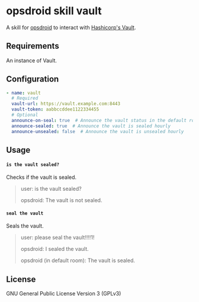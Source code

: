# opsdroid skill vault

A skill for [opsdroid](https://github.com/opsdroid/opsdroid) to interact with [Hashicorp's Vault](https://www.vaultproject.io).

## Requirements

An instance of Vault.

## Configuration

```yaml
- name: vault
  # Required
  vault-url: https://vault.example.com:8443
  vault-token: aabbccddee1122334455
  # Optional
  announce-on-seal: true  # Announce the vault status in the default room on seal
  announce-sealed: true  # Announce the vault is sealed hourly
  announce-unsealed: false  # Announce the vault is unsealed hourly
```

## Usage

#### `is the vault sealed?`

Checks if the vault is sealed.

> user: is the vault sealed?
>
> opsdroid: The vault is not sealed.

#### `seal the vault`

Seals the vault.

> user: please seal the vault!!!!1!
>
> opsdroid: I sealed the vault.
>
> opsdroid (in default room): The vault is sealed.

## License

GNU General Public License Version 3 (GPLv3)
